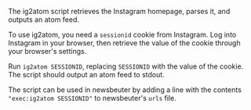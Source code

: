 The ig2atom script retrieves the Instagram homepage, parses it, and outputs an atom feed.

To use ig2atom, you need a `sessionid` cookie from Instagram. Log into Instagram in your browser, then retrieve the value of the cookie through your browser's settings.

Run `ig2atom SESSIONID`, replacing `SESSIONID` with the value of the cookie. The script should output an atom feed to stdout.

The script can be used in newsbeuter by adding a line with the contents `"exec:ig2atom SESSIONID"` to newsbeuter's `urls` file.
